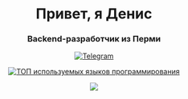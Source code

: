 <div id="header" align="center">
    <h1>Привет, я Денис</h1>
    <h3>Backend-разработчик из Перми</h3>
</div>
<div id="socials" align="center">
  <a href="https://t.me/denny_orekhov">
  	<img src="https://img.shields.io/badge/Telegram-blue?style-for-the- badge&logo=telegram&logoColor=white" alt="Telegram"/>
  </a>
  
  [![ТОП используемых языков программирования](https://github-readme-stats.vercel.app/api/top-langs/?username=DenOrekhov567&layout=compact)](https://github.com/anuraghazra/github-readme-stats)

![](https://komarev.com/ghpvc/?username=DenOrekhov567)
</div>



